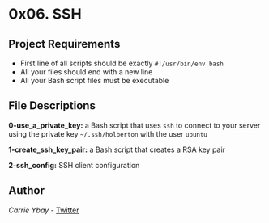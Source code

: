 # 0x06. SSH
## Project Requirements
- First line of all scripts should be exactly `#!/usr/bin/env bash`
- All your files should end with a new line
- All your Bash script files must be executable

## File Descriptions
**0-use_a_private_key:** a Bash script that uses `ssh` to connect to your server using the private key `~/.ssh/holberton` with the user `ubuntu`

**1-create_ssh_key_pair:** a Bash script that creates a RSA key pair

**2-ssh_config:** SSH client configuration

## Author
*Carrie Ybay* - [Twitter](http://twitter.com/hicarrie_)